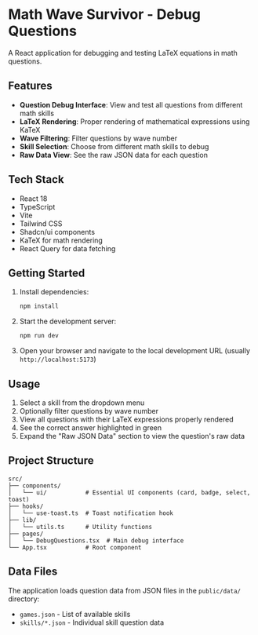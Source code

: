 # Math Wave Survivor - Debug Questions

A React application for debugging and testing LaTeX equations in math questions.

## Features

- **Question Debug Interface**: View and test all questions from different math skills
- **LaTeX Rendering**: Proper rendering of mathematical expressions using KaTeX
- **Wave Filtering**: Filter questions by wave number
- **Skill Selection**: Choose from different math skills to debug
- **Raw Data View**: See the raw JSON data for each question

## Tech Stack

- React 18
- TypeScript
- Vite
- Tailwind CSS
- Shadcn/ui components
- KaTeX for math rendering
- React Query for data fetching

## Getting Started

1. Install dependencies:

   ```bash
   npm install
   ```

2. Start the development server:

   ```bash
   npm run dev
   ```

3. Open your browser and navigate to the local development URL (usually `http://localhost:5173`)

## Usage

1. Select a skill from the dropdown menu
2. Optionally filter questions by wave number
3. View all questions with their LaTeX expressions properly rendered
4. See the correct answer highlighted in green
5. Expand the "Raw JSON Data" section to view the question's raw data

## Project Structure

```
src/
├── components/
│   └── ui/           # Essential UI components (card, badge, select, toast)
├── hooks/
│   └── use-toast.ts  # Toast notification hook
├── lib/
│   └── utils.ts      # Utility functions
├── pages/
│   └── DebugQuestions.tsx  # Main debug interface
└── App.tsx           # Root component
```

## Data Files

The application loads question data from JSON files in the `public/data/` directory:

- `games.json` - List of available skills
- `skills/*.json` - Individual skill question data
